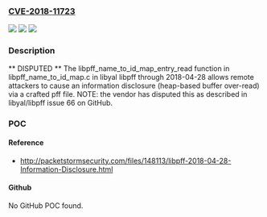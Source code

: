 ### [CVE-2018-11723](https://cve.mitre.org/cgi-bin/cvename.cgi?name=CVE-2018-11723)
![](https://img.shields.io/static/v1?label=Product&message=n%2Fa&color=blue)
![](https://img.shields.io/static/v1?label=Version&message=n%2Fa&color=blue)
![](https://img.shields.io/static/v1?label=Vulnerability&message=n%2Fa&color=brighgreen)

### Description

** DISPUTED ** The libpff_name_to_id_map_entry_read function in libpff_name_to_id_map.c in libyal libpff through 2018-04-28 allows remote attackers to cause an information disclosure (heap-based buffer over-read) via a crafted pff file. NOTE: the vendor has disputed this as described in libyal/libpff issue 66 on GitHub.

### POC

#### Reference
- http://packetstormsecurity.com/files/148113/libpff-2018-04-28-Information-Disclosure.html

#### Github
No GitHub POC found.

